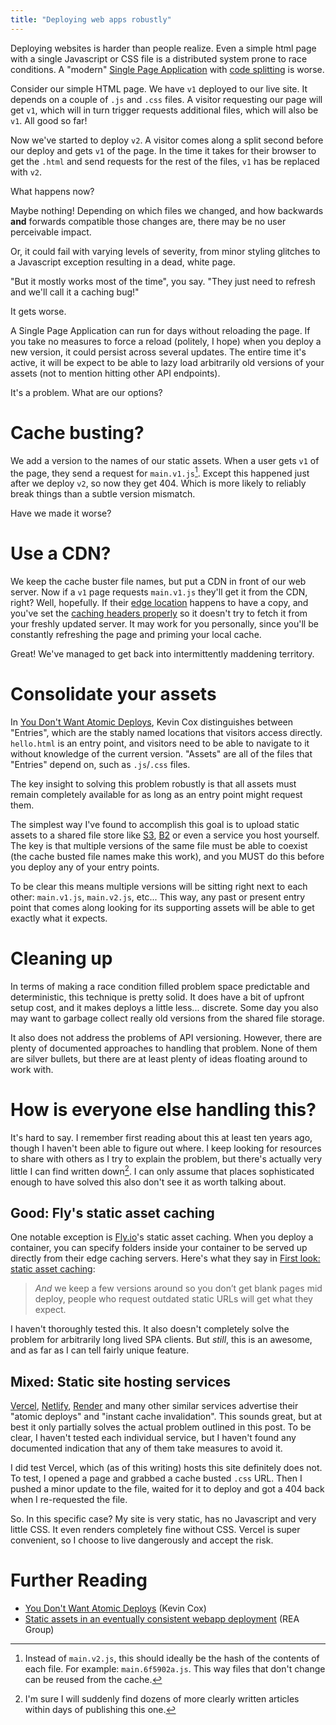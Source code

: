 ```yaml
---
title: "Deploying web apps robustly"
---
```


Deploying websites is harder than people realize. Even a simple html page with a single Javascript or CSS file is a distributed system prone to race conditions. A "modern" [Single Page Application](https://developer.mozilla.org/en-US/docs/Glossary/SPA) with [code splitting](https://webpack.js.org/guides/code-splitting/) is worse.

<!-- more -->

Consider our simple HTML page. We have `v1` deployed to our live site. It depends on a couple of `.js`  and `.css` files. A visitor requesting our page will get `v1`, which will in turn trigger requests additional files, which will also be `v1`. All good so far!

Now we've started to deploy `v2`. A visitor comes along a split second before our deploy and gets `v1` of the page. In the time it takes for their browser to get the `.html` and send requests for the rest of the files, `v1` has be replaced with `v2`.

What happens now?

Maybe nothing! Depending on which files we changed, and how backwards **and** forwards compatible those changes are, there may be no user perceivable impact.

Or, it could fail with varying levels of severity, from minor styling glitches to a Javascript exception resulting in a dead, white page.

"But it mostly works most of the time", you say. "They just need to refresh and we'll call it a caching bug!"

It gets worse.

A Single Page Application can run for days without reloading the page. If you take no measures to force a reload (politely, I hope) when you deploy a new version, it could persist across several updates. The entire time it's active, it will be expect to be able to lazy load arbitrarily old versions of your assets (not to mention hitting other API endpoints).

It's a problem. What are our options?

# Cache busting?
We add a version to the names of our static assets. When a user gets `v1` of the page, they send a request for `main.v1.js`[^hashbusting]. Except this happened just after we deploy `v2`, so now they get 404. Which is more likely to reliably break things than a subtle version mismatch.

Have we made it worse?

# Use a CDN?
We keep the cache buster file names, but put a CDN in front of our web server. Now if a `v1` page requests `main.v1.js` they'll get it from the CDN, right? Well, hopefully. If their [edge location](https://www.cloudflare.com/learning/cdn/glossary/edge-server/) happens to have a copy, and you've set the [caching headers properly](https://hacks.mozilla.org/2017/01/using-immutable-caching-to-speed-up-the-web/) so it doesn't try to fetch it from your freshly updated server. It may work for you personally, since you'll be constantly refreshing the page and priming your local cache.

Great! We've managed to get back into intermittently maddening territory.

# Consolidate your assets

In [You Don't Want Atomic Deploys](https://kevincox.ca/2021/08/24/atomic-deploys/), Kevin Cox distinguishes between "Entries", which are the stably named locations that visitors access directly. `hello.html` is an entry point, and visitors need to be able to navigate to it without knowledge of the current version. "Assets" are all of the files that "Entries" depend on, such as `.js`/`.css` files.

The key insight to solving this problem robustly is that all assets must remain completely available for as long as an entry point might request them. 

The simplest way I've found to accomplish this goal is to upload static assets to a shared file store like [S3](https://aws.amazon.com/s3/), [B2](https://www.backblaze.com/b2/cloud-storage.html) or even a service you host yourself. The key is that multiple versions of the same file must be able to coexist (the cache busted file names make this work), and you MUST do this before you deploy any of your entry points.

To be clear this means multiple versions will be sitting right next to each other: `main.v1.js`, `main.v2.js`, etc... This way, any past or present entry point that comes along looking for its supporting assets will be able to get exactly what it expects.

# Cleaning up
In terms of making a race condition filled problem space predictable and deterministic, this technique is pretty solid. It does have a bit of upfront setup cost, and it makes deploys a little less... discrete. Some day you also may want to garbage collect really old versions from the shared file storage.

It also does not address the problems of API versioning. However, there are plenty of documented approaches to handling that problem. None of them are silver bullets, but there are at least plenty of ideas floating around to work with.

# How is everyone else handling this?
It's hard to say. I remember first reading about this at least ten years ago, though I haven't been able to figure out where. I keep looking for resources to share with others as I try to explain the problem, but there's actually very little I can find written down[^findafterwriting]. I can only assume that places sophisticated enough to have solved this also don't see it as worth talking about.

## Good: Fly's static asset caching
One notable exception is [Fly.io](https://fly.io)'s static asset caching. When you deploy a container, you can specify folders inside your container to be served up directly from their edge caching servers. Here's what they say in [First look: static asset caching](https://community.fly.io/t/first-look-static-asset-caching/1375):
> _And_ we keep a few versions around so you don’t get blank pages mid deploy, people who request outdated static URLs will get what they expect.

I haven't thoroughly tested this. It also doesn't completely solve the problem for arbitrarily long lived SPA clients. But *still*, this is an awesome, and as far as I can tell fairly unique feature.

## Mixed: Static site hosting services
[Vercel](https://vercel.com/features/infrastructure), [Netlify](https://www.netlify.com/), [Render](https://render.com/docs/static-sites#instant-cache-invalidation) and many other similar services advertise their "atomic deploys" and "instant cache invalidation". This sounds great, but at best it only partially solves the actual problem outlined in this post. To be clear, I haven't tested each individual service, but I haven't found any documented indication that any of them take measures to avoid it.

I did test Vercel, which (as of this writing) hosts this site definitely does not. To test, I opened a page and grabbed a cache busted `.css` URL. Then I pushed a minor update to the file, waited for it to deploy and got a 404 back when I re-requested the file.

So. In this specific case? My site is very static, has no Javascript and very little CSS. It even renders completely fine without CSS. Vercel is super convenient, so I choose to live dangerously and accept the risk.

# Further Reading
- [You Don't Want Atomic Deploys](https://kevincox.ca/2021/08/24/atomic-deploys/) (Kevin Cox)
- [Static assets in an eventually consistent webapp deployment](https://www.rea-group.com/about-us/news-and-insights/blog/static-assets-in-an-eventually-consistent-webapp-deployment/) (REA Group)

[^hashbusting]:  Instead of `main.v2.js`, this should ideally be the hash of the contents of each file. For example:  `main.6f5902a.js`. This way files that don't change can be reused from the cache.

[^findafterwriting]: I'm sure I will suddenly find dozens of more clearly written articles within days of publishing this one.